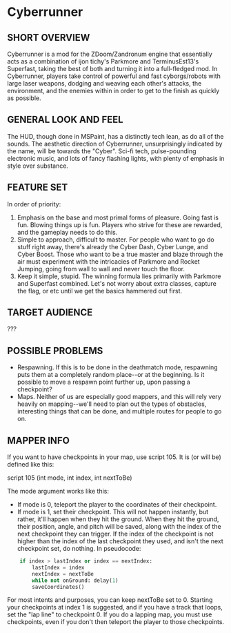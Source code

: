 # Cyberrunner

## SHORT OVERVIEW
Cyberrunner is a mod for the ZDoom/Zandronum engine that essentially acts as a combination of ijon tichy's Parkmore and TerminusEst13's Superfast, taking the best of both and turning it into a full-fledged mod. In Cyberrunner, players take control of powerful and fast cyborgs/robots with large laser weapons, dodging and weaving each other's attacks, the environment, and the enemies within in order to get to the finish as quickly as possible.

## GENERAL LOOK AND FEEL
The HUD, though done in MSPaint, has a distinctly tech lean, as do all of the sounds. The aesthetic direction of Cyberrunner, unsurprisingly indicated by the name, will be towards the "Cyber". Sci-fi tech, pulse-pounding electronic music, and lots of fancy flashing lights, with plenty of emphasis in style over substance.

## FEATURE SET
In order of priority:

 1. Emphasis on the base and most primal forms of pleasure. Going fast is fun. Blowing things up is fun. Players who strive for these are rewarded, and the gameplay needs to do this.
 2. Simple to approach, difficult to master. For people who want to go do stuff right away, there's already the Cyber Dash, Cyber Lunge, and Cyber Boost. Those who want to be a true master and blaze through the air must experiment with the intricacies of Parkmore and Rocket Jumping, going from wall to wall and never touch the floor.
 3. Keep it simple, stupid. The winning formula lies primarily with Parkmore and Superfast combined. Let's not worry about extra classes, capture the flag, or etc until we get the basics hammered out first.

## TARGET AUDIENCE
???

## POSSIBLE PROBLEMS
 * Respawning. If this is to be done in the deathmatch mode, respawning puts them at a completely random place--or at the beginning. Is it possible to move a respawn point further up, upon passing a checkpoint?
 * Maps. Neither of us are especially good mappers, and this will rely very heavily on mapping--we'll need to plan out the types of obstacles, interesting things that can be done, and multiple routes for people to go on.

## MAPPER INFO

If you want to have checkpoints in your map, use script 105. It is (or will be) defined like this:

  script 105 (int mode, int index, int nextToBe)

The mode argument works like this:
 - If mode is 0, teleport the player to the coordinates of their checkpoint.
 - If mode is 1, set their checkpoint. This will not happen instantly, but rather, it'll happen when they hit the ground. When they hit the ground, their position, angle, and pitch will be saved, along with the index of the next checkpoint they can trigger. If the index of the checkpoint is not higher than the index of the last checkpoint they used, and isn't the next checkpoint set, do nothing. In pseudocode:

```python
    if index > lastIndex or index == nextIndex:
        lastIndex = index
        nextIndex = nextToBe
        while not onGround: delay(1)
        saveCoordinates()
```

For most intents and purposes, you can keep nextToBe set to 0. Starting your checkpoints at index 1 is suggested, and if you have a track that loops, set the "lap line" to checkpoint 0. If you do a lapping map, you must use checkpoints, even if you don't then teleport the player to those checkpoints.
